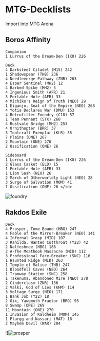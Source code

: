 # MTG-Decklists
Import into MTG Arena

## Boros Affinity
```
Companion
1 Lurrus of the Dream-Den (IKO) 226
      
Deck
4 Darksteel Citadel (M15) 242
1 Shadowspear (THB) 236
4 Needleverge Pathway (ZNR) 263
4 Esper Sentinel (MH2) 12
4 Barbed Spike (MH2) 5
4 Ingenious Smith (AFR) 21
3 Portable Hole (AFR) 33
4 Michiko's Reign of Truth (NEO) 29
1 Eiganjo, Seat of the Empire (NEO) 268
4 Yotia Declares War (DMU) 153
4 Retrofitter Foundry (C18) 57
1 Team Pennant (STX) 260
4 Rustvale Bridge (MH2) 253
4 Ornithopter (BRR) 37
3 Toolcraft Exemplar (KLR) 35
7 Plains (ONE) 267
2 Mountain (ONE) 270
2 Ossification (ONE) 26
      
Sideboard
1 Lurrus of the Dream-Den (IKO) 226
2 Glass Casket (ELD) 15
1 Portable Hole (AFR) 33
1 Lion Sash (NEO) 26
2 March of Otherworldly Light (NEO) 28
3 Surge of Salvation (MOM) 41
1 Ossification (ONE) 26 </td>
```
![foundry](https://github.com/Dr4g0nl0rdXIX/MTG-Decklists/assets/135676800/4fbc0650-2976-4312-af96-88c475719c5f) </td>

## Rakdos Exile
```
Deck
4 Prosper, Tome-Bound (HBG) 247
4 Fable of the Mirror-Breaker (NEO) 141
4 Infernal Grasp (MID) 107
3 Rahilda, Wanted Cutthroat (Y22) 42
2 Nalfeshnee (HBG) 186
2 A-The Meathook Massacre (MID) 112
3 Professional Face-Breaker (SNC) 116
1 Haunted Ridge (MID) 263
1 Temple of Malice (THB) 247
1 Bloodfell Caves (NEO) 264
1 Tramway Station (SNC) 258
1 Takenuma, Abandoned Mire (NEO) 278
2 Cinderclasm (ZNR) 136
2 Valki, God of Lies (KHM) 114
3 Voltage Surge (NEO) 171
1 Bank Job (Y22) 18
2 Gix, Yawgmoth Praetor (BRO) 95
8 Swamp (ONE) 269
11 Mountain (ONE) 270
1 Invasion of Kaldheim (MOM) 145
1 Plargg and Nassari (MAT) 18
2 Mayhem Devil (WAR) 204
```
![![prosper](https://github.com/Dr4g0nl0rdXIX/MTG-Decklists/assets/135676800/46c59e19-b9d7-417a-a57e-2f2a04a0e624)
